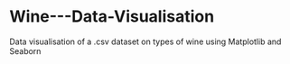 # Wine---Data-Visualisation
Data visualisation of a .csv dataset on types of wine using Matplotlib and Seaborn 
